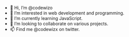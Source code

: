 - 👋 Hi, I’m @codewizo
- 👀 I’m interested in web development and programming.
- 🌱 I’m currently learning JavaScript.
- 💞️ I’m looking to collaborate on various projects.
- 📫 Find me @codewizx on twitter.

<!---
codewizo/codewizo is a ✨ special ✨ repository because its `README.md` (this file) appears on your GitHub profile.
You can click the Preview link to take a look at your changes.
--->
